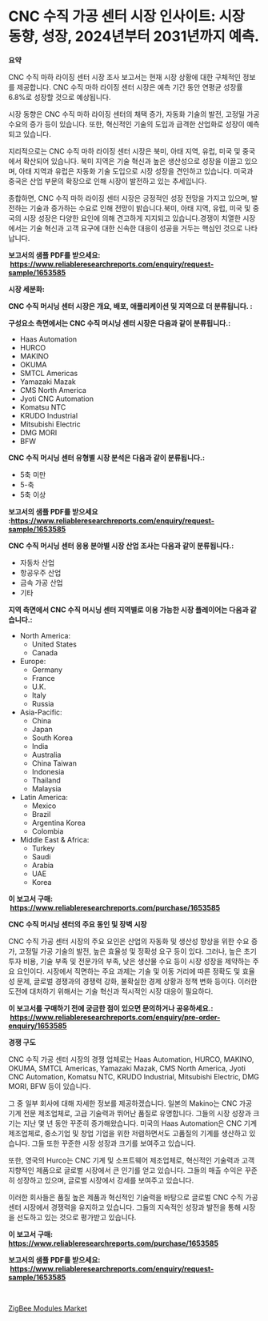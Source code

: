 <p><h1>CNC 수직 가공 센터 시장 인사이트: 시장 동향, 성장, 2024년부터 2031년까지 예측.</h1></p><p><strong>요약</strong></p>
<p><p>CNC 수직 마하 라이징 센터 시장 조사 보고서는 현재 시장 상황에 대한 구체적인 정보를 제공합니다. CNC 수직 마하 라이징 센터 시장은 예측 기간 동안 연평균 성장률 6.8%로 성장할 것으로 예상됩니다. </p><p>시장 동향은 CNC 수직 마하 라이징 센터의 채택 증가, 자동화 기술의 발전, 고정밀 가공 수요의 증가 등이 있습니다. 또한, 혁신적인 기술의 도입과 급격한 산업화로 성장이 예측되고 있습니다.</p><p>지리적으로는 CNC 수직 마하 라이징 센터 시장은 북미, 아태 지역, 유럽, 미국 및 중국에서 확산되어 있습니다. 북미 지역은 기술 혁신과 높은 생산성으로 성장을 이끌고 있으며, 아태 지역과 유럽은 자동화 기술 도입으로 시장 성장을 견인하고 있습니다. 미국과 중국은 산업 부문의 확장으로 인해 시장이 발전하고 있는 추세입니다.</p><p>종합하면, CNC 수직 마하 라이징 센터 시장은 긍정적인 성장 전망을 가지고 있으며, 발전하는 기술과 증가하는 수요로 인해 전망이 밝습니다.북미, 아태 지역, 유럽, 미국 및 중국의 시장 성장은 다양한 요인에 의해 견고하게 지지되고 있습니다.경쟁이 치열한 시장에서는 기술 혁신과 고객 요구에 대한 신속한 대응이 성공을 거두는 핵심인 것으로 나타납니다.</p></p>
<p><strong>보고서의 샘플 PDF를 받으세요: &nbsp;<a href="https://www.reliableresearchreports.com/enquiry/request-sample/1653585">https://www.reliableresearchreports.com/enquiry/request-sample/1653585</a></strong></p>
<p><strong>시장 세분화:</strong></p>
<p><strong> CNC 수직 머시닝 센터 시장은 개요, 배포, 애플리케이션 및 지역으로 더 분류됩니다. :</strong></p>
<p><strong>구성요소 측면에서는 CNC 수직 머시닝 센터 시장은 다음과 같이 분류됩니다.:</strong></p>
<p><ul><li>Haas Automation</li><li>HURCO</li><li>MAKINO</li><li>OKUMA</li><li>SMTCL Americas</li><li>Yamazaki Mazak</li><li>CMS North America</li><li>Jyoti CNC Automation</li><li>Komatsu NTC</li><li>KRUDO Industrial</li><li>Mitsubishi Electric</li><li>DMG MORI</li><li>BFW</li></ul></p>
<p><strong> CNC 수직 머시닝 센터 유형별 시장 분석은 다음과 같이 분류됩니다.:</strong></p>
<p><ul><li>5축 미만</li><li>5-축</li><li>5축 이상</li></ul></p>
<p><strong>보고서의 샘플 PDF를 받으세요 :<a href="https://www.reliableresearchreports.com/enquiry/request-sample/1653585">https://www.reliableresearchreports.com/enquiry/request-sample/1653585</a></strong></p>
<p><strong> CNC 수직 머시닝 센터 응용 분야별 시장 산업 조사는 다음과 같이 분류됩니다.:</strong></p>
<p><ul><li>자동차 산업</li><li>항공우주 산업</li><li>금속 가공 산업</li><li>기타</li></ul></p>
<p><strong>지역 측면에서 CNC 수직 머시닝 센터 지역별로 이용 가능한 시장 플레이어는 다음과 같습니다.:</strong></p>
<p><ul>
    <li>
        North America:
        <ul>
            <li>United States</li>
            <li>Canada</li>
        </ul>
    </li>
    <li>
        Europe:
        <ul>
            <li>Germany</li>
            <li>France</li>
            <li>U.K.</li>
            <li>Italy</li>
            <li>Russia</li>
        </ul>
    </li>
    <li>
        Asia-Pacific:
        <ul>
            <li>China</li>
            <li>Japan</li>
            <li>South Korea</li>
            <li>India</li>
            <li>Australia</li>
            <li>China Taiwan</li>
            <li>Indonesia</li>
            <li>Thailand</li>
            <li>Malaysia</li>
        </ul>
    </li>
    <li>
        Latin America:
        <ul>
            <li>Mexico</li>
            <li>Brazil</li>
            <li>Argentina Korea</li>
            <li>Colombia</li>
        </ul>
    </li>
    <li>
        Middle East & Africa:
        <ul>
            <li>Turkey</li>
            <li>Saudi</li>
            <li>Arabia</li>
            <li>UAE</li>
            <li>Korea</li>
        </ul>
    </li>
    </ul></p>
<p><strong>이 보고서 구매: &nbsp;<a href="https://www.reliableresearchreports.com/purchase/1653585">https://www.reliableresearchreports.com/purchase/1653585</a></strong></p>
<p><strong>CNC 수직 머시닝 센터의 주요 동인 및 장벽 시장</strong></p>
<p><p>CNC 수직 가공 센터 시장의 주요 요인은 산업의 자동화 및 생산성 향상을 위한 수요 증가, 고정밀 가공 기술의 발전, 높은 효율성 및 정확성 요구 등이 있다. 그러나, 높은 초기 투자 비용, 기술 부족 및 전문가의 부족, 낮은 생산물 수요 등이 시장 성장을 제약하는 주요 요인이다. 시장에서 직면하는 주요 과제는 기술 및 이동 거리에 따른 정확도 및 효율성 문제, 글로벌 경쟁과의 경쟁력 강화, 불확실한 경제 상황과 정책 변화 등이다. 이러한 도전에 대처하기 위해서는 기술 혁신과 적시적인 시장 대응이 필요하다.</p></p>
<p><strong>이 보고서를 구매하기 전에 궁금한 점이 있으면 문의하거나 공유하세요.: &nbsp;<a href="https://www.reliableresearchreports.com/enquiry/pre-order-enquiry/1653585">https://www.reliableresearchreports.com/enquiry/pre-order-enquiry/1653585</a></strong></p>
<p><strong>경쟁 구도</strong></p>
<p><p>CNC 수직 가공 센터 시장의 경쟁 업체로는 Haas Automation, HURCO, MAKINO, OKUMA, SMTCL Americas, Yamazaki Mazak, CMS North America, Jyoti CNC Automation, Komatsu NTC, KRUDO Industrial, Mitsubishi Electric, DMG MORI, BFW 등이 있습니다.</p><p>그 중 일부 회사에 대해 자세한 정보를 제공하겠습니다. 일본의 Makino는 CNC 가공 기계 전문 제조업체로, 고급 기술력과 뛰어난 품질로 유명합니다. 그들의 시장 성장과 크기는 지난 몇 년 동안 꾸준히 증가해왔습니다. 미국의 Haas Automation은 CNC 기계 제조업체로, 중소기업 및 창업 기업을 위한 저렴하면서도 고품질의 기계를 생산하고 있습니다. 그들 또한 꾸준한 시장 성장과 크기를 보여주고 있습니다. </p><p>또한, 영국의 Hurco는 CNC 기계 및 소프트웨어 제조업체로, 혁신적인 기술력과 고객 지향적인 제품으로 글로벌 시장에서 큰 인기를 얻고 있습니다. 그들의 매출 수익은 꾸준히 성장하고 있으며, 글로벌 시장에서 강세를 보여주고 있습니다.</p><p>이러한 회사들은 품질 높은 제품과 혁신적인 기술력을 바탕으로 글로벌 CNC 수직 가공 센터 시장에서 경쟁력을 유지하고 있습니다. 그들의 지속적인 성장과 발전을 통해 시장을 선도하고 있는 것으로 평가받고 있습니다.</p></p>
<p><strong>이 보고서 구매: &nbsp; <a href="https://www.reliableresearchreports.com/purchase/1653585">https://www.reliableresearchreports.com/purchase/1653585</a></strong></p>
<p><strong>보고서의 샘플 PDF를 받으세요: &nbsp;<a href="https://www.reliableresearchreports.com/enquiry/request-sample/1653585">https://www.reliableresearchreports.com/enquiry/request-sample/1653585</a></strong><strong></strong></p>
<p>&nbsp;</p>
<p><p><a href="https://github.com/Sinjinluong3e0awx2m195k76/Market-Research-Report-List-1/blob/main/zigbee-modules-market.md">ZigBee Modules Market</a></p></p>